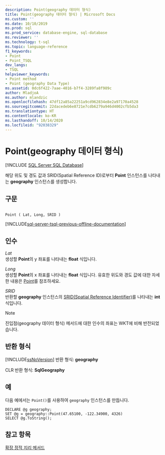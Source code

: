 ```yaml
---
description: Point(geography 데이터 형식)
title: Point(geography 데이터 형식) | Microsoft Docs
ms.custom: ''
ms.date: 10/10/2019
ms.prod: sql
ms.prod_service: database-engine, sql-database
ms.reviewer: ''
ms.technology: t-sql
ms.topic: language-reference
f1_keywords:
- Point
- Point_TSQL
dev_langs:
- TSQL
helpviewer_keywords:
- Point method
- Point (geography Data Type)
ms.assetid: 0dc6f422-7aae-4016-b7f4-3289fa8f989c
author: MladjoA
ms.author: mlandzic
ms.openlocfilehash: 47df12a85a22251a9cd962834e8e2a97170a4528
ms.sourcegitcommit: 22dacedeb6e8721e7cdb6279a946d4002cfb5da3
ms.translationtype: HT
ms.contentlocale: ko-KR
ms.lasthandoff: 10/14/2020
ms.locfileid: "92038329"
---
```

# <a name="point-geography-data-type"></a>Point(geography 데이터 형식)
[!INCLUDE [SQL Server SQL Database](../../includes/applies-to-version/sql-asdb.md)]

해당 위도 및 경도 값과 SRID(Spatial Reference ID)로부터 **Point** 인스턴스를 나타내는 **geography** 인스턴스를 생성합니다.
  
## <a name="syntax"></a>구문  
  
```  
  
Point ( Lat, Long, SRID )  
```  
  
[!INCLUDE[sql-server-tsql-previous-offline-documentation](../../includes/sql-server-tsql-previous-offline-documentation.md)]

## <a name="arguments"></a>인수
 *Lat*  
 생성할 **Point**의 y 좌표를 나타내는 **float** 식입니다.  
  
 *Long*  
 생성할 **Point**의 x 좌표를 나타내는 **float** 식입니다. 유효한 위도와 경도 값에 대한 자세한 내용은 [Point](../../relational-databases/spatial/point.md)를 참조하세요.  
  
 *SRID*  
 반환할 **geography** 인스턴스의 [SRID(Spatial Reference Identifier)](../../relational-databases/spatial/spatial-reference-identifiers-srids.md)를 나타내는 **int** 식입니다.  
  
> [!NOTE]  
>  진입점(geography 데이터 형식) 메서드에 대한 인수의 좌표는 WKT에 비해 반전되었습니다.  
  
## <a name="return-types"></a>반환 형식  
 [!INCLUDE[ssNoVersion](../../includes/ssnoversion-md.md)] 반환 형식: **geography**  
  
 CLR 반환 형식: **SqlGeography**  
  
## <a name="examples"></a>예  
 다음 예에서는 `Point()`를 사용하여 `geography` 인스턴스를 만듭니다.  
  
```  
DECLARE @g geography;   
SET @g = geography::Point(47.65100, -122.34900, 4326)  
SELECT @g.ToString();  
```  
  
## <a name="see-also"></a>참고 항목  
 [확장 정적 지리 메서드](../../t-sql/spatial-geography/extended-static-geography-methods.md)